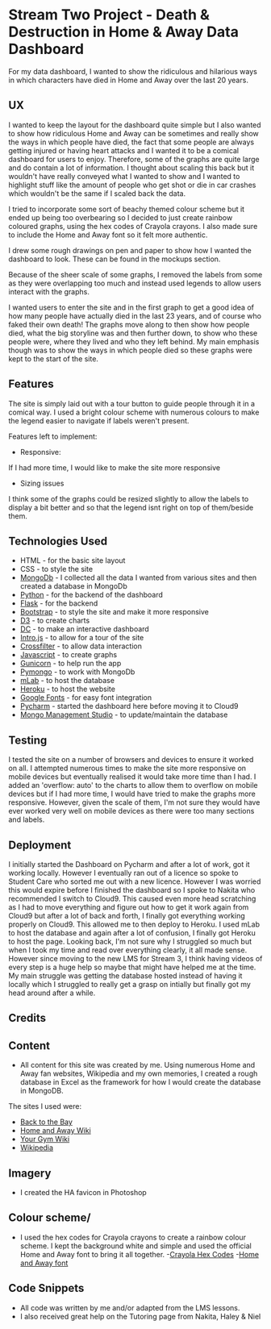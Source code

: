 # Stream Two Project - Death & Destruction in Home & Away Data Dashboard

For my data dashboard, I wanted to show the ridiculous and hilarious ways in which characters have died in Home and Away over the last 20 years. 

## UX

I wanted to keep the layout for the dashboard quite simple but I also wanted to show how ridiculous Home and Away can be sometimes and really show the ways in which people have died, the fact that some people are always getting injured or having heart attacks and I wanted it to be a comical dashboard for users to enjoy. Therefore, some of the graphs are quite large and do contain a lot of information. I thought about scaling this back but it wouldn't have really conveyed what I wanted to show and I wanted to highlight stuff like the amount of people who get shot or die in car crashes which wouldn't be the same if I scaled back the data. 

I tried to incorporate some sort of beachy themed colour scheme but it ended up being too overbearing so I decided to just create rainbow coloured graphs, using the hex codes of Crayola crayons. I also made sure to include the Home and Away font so it felt more authentic. 

I drew some rough drawings on pen and paper to show how I wanted the dashboard to look. These can be found in the mockups section. 

Because of the sheer scale of some graphs, I removed the labels from some as they were overlapping too much and instead used legends to allow users interact with the graphs. 

I wanted users to enter the site and in the first graph to get a good idea of how many people have actually died in the last 23 years, and of course who faked their own death! The graphs move along to then show how people died, what the big storyline was and then further down, to show who these people were, where they lived and who they left behind. My main emphasis though was to show the ways in which people died so these graphs were kept to the start of the site. 


## Features

The site is simply laid out with a tour button to guide people through it in a comical way. I used a bright colour scheme with numerous colours to make the legend easier to navigate if labels weren't present. 

Features left to implement:

- Responsive:

If I had more time, I would like to make the site more responsive

- Sizing issues

I think some of the graphs could be resized slightly to allow the labels to display a bit better and so that the legend isnt right on top of them/beside them.

## Technologies Used

- HTML - for the basic site layout
- CSS - to style the site
- [MongoDb](https://www.mongodb.com/) - I collected all the data I wanted from various sites and then created a database in MongoDb
- [Python](https://www.python.org/) - for the backend of the dashboard
- [Flask](https://www.fullstackpython.com/flask.html) - for the backend
- [Bootstrap](https://getbootstrap.com/) - to style the site and make it more responsive
- [D3](https://d3js.org/) - to create charts
- [DC](http://dc-js.github.io/dc.js/) - to make an interactive dashboard
- [Intro.js](https://introjs.com/) - to allow for a tour of the site
- [Crossfilter](https://github.com/square/crossfilter) - to allow data interaction
- [Javascript](https://www.javascript.com/) - to create graphs
- [Gunicorn](https://gunicorn.org/) - to help run the app
- [Pymongo](https://api.mongodb.com/python/current/) - to work with MongoDb
- [mLab](https://mlab.com/) - to host the database
- [Heroku](http://www.heroku.com) - to host the website
- [Google Fonts](https://fonts.google.com/) - for easy font integration
- [Pycharm](https://www.jetbrains.com/pycharm/) - started the dashboard here before moving it to Cloud9
- [Mongo Management Studio](http://mms.litixsoft.de/) - to update/maintain the database

## Testing

I tested the site on a number of browsers and devices to ensure it worked on all. I attempted numerous times to make the site more responsive on mobile devices but eventually realised it would take more time than I had. I added an 'overflow: auto' to the charts to allow them to overflow on mobile devices but if I had more time, I would have tried to make the graphs more responsive. However, given the scale of them, I'm not sure they would have ever worked very well on mobile devices as there were too many sections and labels. 

## Deployment

I initially started the Dashboard on Pycharm and after a lot of work, got it working locally. However I eventually ran out of a licence so spoke to Student Care who sorted me out with a new licence. However I was worried this would expire before I finished the dashboard so I spoke to Nakita who recommended I switch to Cloud9. This caused even more head scratching as I had to move everything and figure out how to get it work again from Cloud9 but after a lot of back and forth, I finally got everything working properly on Cloud9. This allowed me to then deploy to Heroku. I used mLab to host the database and again after a lot of confusion, I finally got Heroku to host the page. Looking back, I'm not sure why I struggled so much but when I took my time and read over everything clearly, it all made sense. However since moving to the new LMS for Stream 3, I think having videos of every step is a huge help so maybe that might have helped me at the time. My main struggle was getting the database hosted instead of having it locally which I struggled to really get a grasp on intially but finally got my head around after a while. 

## Credits

## Content
- All content for this site was created by me. Using numerous Home and Away fan websites, Wikipedia and my own memories, I created a rough database in Excel as the framework for how I would create the database in MongoDB. 

The sites I used were:

- [Back to the Bay](https://www.backtothebay.net)
- [Home and Away Wiki](https://homeandaway.fandom.com/wiki/Home_and_Away_Wiki) 
- [Your Gym Wiki](http://yourgymwiki.blogspot.com/2017/12/summer-bay_16.html)
- [Wikipedia](https://en.wikipedia.org/wiki/List_of_births,_marriages_and_deaths_in_Home_and_Away)

## Imagery

- I created the HA favicon in Photoshop

## Colour scheme/

- I used the hex codes for Crayola crayons to create a rainbow colour scheme. I kept the background white and simple and used the official Home and Away font to bring it all together.
-[Crayola Hex Codes](http://www.colourlovers.com/web/blog/2008/04/22/all-120-crayon-names-color-codes-and-fun-facts)
-[Home and Away font](https://www.wfonts.com/font/reporter-two)

## Code Snippets

- All code was written by me and/or adapted from the LMS lessons.
- I also received great help on the Tutoring page from Nakita, Haley & Niel
